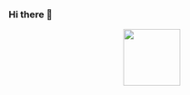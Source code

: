 ### Hi there 👋

<div id="header" align="center">
  <img src="[https://media.giphy.com/media/K97JbpkKJTGPQ8T2MY/giphy.gif](https://giphy.com/clips/complex-yo-gotti-360-with-speedy-morman-uJzQRsn2oZgtVSuEnG)" width="100"/>
</div>

